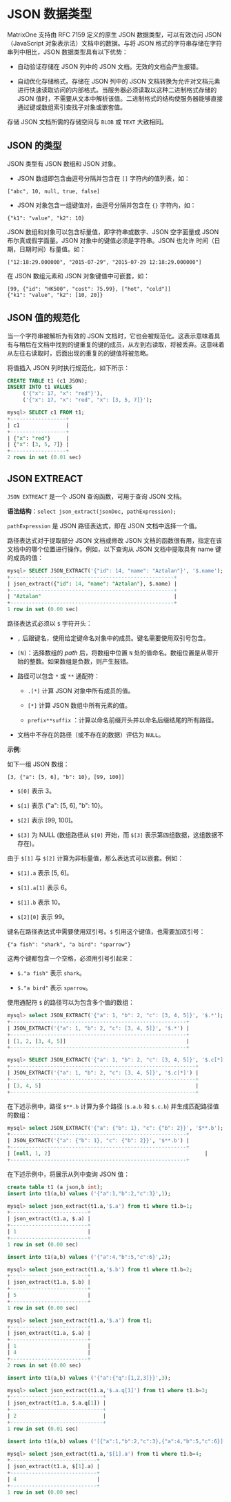 # JSON 数据类型

MatrixOne 支持由 RFC 7159 定义的原生 JSON 数据类型，可以有效访问 JSON（JavaScript 对象表示法）文档中的数据。与将 JSON 格式的字符串存储在字符串列中相比，JSON 数据类型具有以下优势：

- 自动验证存储在 JSON 列中的 JSON 文档。无效的文档会产生报错。

- 自动优化存储格式。存储在 JSON 列中的 JSON 文档转换为允许对文档元素进行快速读取访问的内部格式。当服务器必须读取以这种二进制格式存储的 JSON 值时，不需要从文本中解析该值。二进制格式的结构使服务器能够直接通过键或数组索引查找子对象或嵌套值。

存储 JSON 文档所需的存储空间与 `BLOB` 或 `TEXT` 大致相同。

## JSON 的类型

JSON 类型有 JSON 数组和 JSON 对象。

- JSON 数组即包含由逗号分隔并包含在 `[]` 字符内的值列表，如：

```
["abc", 10, null, true, false]
```

- JSON 对象包含一组键值对，由逗号分隔并包含在 `{}` 字符内，如：

```
{"k1": "value", "k2": 10}
```

JSON 数组和对象可以包含标量值，即字符串或数字、JSON 空字面量或 JSON 布尔真或假字面量。JSON 对象中的键值必须是字符串。JSON 也允许 时间（日期，日期时间）标量值。如：

```
["12:18:29.000000", "2015-07-29", "2015-07-29 12:18:29.000000"]
```

在 JSON 数组元素和 JSON 对象键值中可嵌套，如：

```
[99, {"id": "HK500", "cost": 75.99}, ["hot", "cold"]]
{"k1": "value", "k2": [10, 20]}
```

## JSON 值的规范化

当一个字符串被解析为有效的 JSON 文档时，它也会被规范化。这表示意味着具有与稍后在文档中找到的键重复的键的成员，从左到右读取，将被丢弃。这意味着从左往右读取时，后面出现的重复的的键值将被忽略。

将值插入 JSON 列时执行规范化，如下所示：

```sql
CREATE TABLE t1 (c1 JSON);
INSERT INTO t1 VALUES
     ('{"x": 17, "x": "red"}'),
     ('{"x": 17, "x": "red", "x": [3, 5, 7]}');

mysql> SELECT c1 FROM t1;
+------------------+
| c1               |
+------------------+
| {"x": "red"}     |
| {"x": [3, 5, 7]} |
+------------------+
2 rows in set (0.01 sec)
```

## JSON EXTREACT

`JSON EXTREACT` 是一个 JSON 查询函数，可用于查询 JSON 文档。

**语法结构**：`select json_extract(jsonDoc, pathExpression);`

`pathExpression` 是 JSON 路径表达式，即在 JSON 文档中选择一个值。

路径表达式对于提取部分 JSON 文档或修改 JSON 文档的函数很有用，指定在该文档中的哪个位置进行操作。例如，以下查询从 JSON 文档中提取具有 name 键的成员的值：

```sql
mysql> SELECT JSON_EXTRACT('{"id": 14, "name": "Aztalan"}', '$.name');
+-----------------------------------------------------+
| json_extract({"id": 14, "name": "Aztalan"}, $.name) |
+-----------------------------------------------------+
| "Aztalan"                                           |
+-----------------------------------------------------+
1 row in set (0.00 sec)
```

路径表达式必须以 `$` 字符开头：

- `,` 后跟键名，使用给定键命名对象中的成员。键名需要使用双引号包含。

- `[N]`：选择数组的 *path* 后，将数组中位置 `N` 处的值命名。数组位置是从零开始的整数。如果数组是负数，则产生报错。

- 路径可以包含 `*` 或 `**` 通配符：

   + `.[*]` 计算 JSON 对象中所有成员的值。

   + `[*]` 计算 JSON 数组中所有元素的值。

   + `prefix**suffix` ：计算以命名前缀开头并以命名后缀结尾的所有路径。

- 文档中不存在的路径（或不存在的数据）评估为 `NULL`。

**示例**:

如下一组 JSON 数组：

```
[3, {"a": [5, 6], "b": 10}, [99, 100]]
```

- `$[0]` 表示 3。

- `$[1]` 表示 {"a": [5, 6], "b": 10}。

- `$[2]` 表示 [99, 100]。

- `$[3]` 为 NULL (数组路径从 `$[0]` 开始，而 `$[3]` 表示第四组数据，这组数据不存在)。

由于 `$[1]` 与 `$[2]` 计算为非标量值，那么表达式可以嵌套。例如：

- `$[1].a` 表示 [5, 6]。

- `$[1].a[1]` 表示 6。

- `$[1].b` 表示 10。

- `$[2][0]` 表示 99。

键名在路径表达式中需要使用双引号。`$` 引用这个键值，也需要加双引号：

```
{"a fish": "shark", "a bird": "sparrow"}
```

这两个键都包含一个空格，必须用引号引起来：

- `$."a fish"` 表示 `shark`。

- `$."a bird"` 表示 `sparrow`。

使用通配符 `$` 的路径可以为包含多个值的数组：

```sql
mysql> select JSON_EXTRACT('{"a": 1, "b": 2, "c": [3, 4, 5]}', '$.*');
+---------------------------------------------------------+
| JSON_EXTRACT('{"a": 1, "b": 2, "c": [3, 4, 5]}', '$.*') |
+---------------------------------------------------------+
| [1, 2, [3, 4, 5]]                                       |
+---------------------------------------------------------+

mysql> SELECT JSON_EXTRACT('{"a": 1, "b": 2, "c": [3, 4, 5]}', '$.c[*]');
+------------------------------------------------------------+
| JSON_EXTRACT('{"a": 1, "b": 2, "c": [3, 4, 5]}', '$.c[*]') |
+------------------------------------------------------------+
| [3, 4, 5]                                                  |
+------------------------------------------------------------+
```

在下述示例中，路径 `$**.b` 计算为多个路径 (`$.a.b` 和 `$.c.b`) 并生成匹配路径值的数组：

```sql
mysql> select JSON_EXTRACT('{"a": {"b": 1}, "c": {"b": 2}}', '$**.b');
+---------------------------------------------------------+
| JSON_EXTRACT('{"a": {"b": 1}, "c": {"b": 2}}', '$**.b') |
+---------------------------------------------------------+
| [null, 1, 2]                                                  |
+---------------------------------------------------------+
```

在下述示例中，将展示从列中查询 JSON 值：

```sql
create table t1 (a json,b int);
insert into t1(a,b) values ('{"a":1,"b":2,"c":3}',1);

mysql> select json_extract(t1.a,'$.a') from t1 where t1.b=1;
+-------------------------+
| json_extract(t1.a, $.a) |
+-------------------------+
| 1                       |
+-------------------------+
1 row in set (0.00 sec)

insert into t1(a,b) values ('{"a":4,"b":5,"c":6}',2);

mysql> select json_extract(t1.a,'$.b') from t1 where t1.b=2;
+-------------------------+
| json_extract(t1.a, $.b) |
+-------------------------+
| 5                       |
+-------------------------+
1 row in set (0.00 sec)

mysql> select json_extract(t1.a,'$.a') from t1;
+-------------------------+
| json_extract(t1.a, $.a) |
+-------------------------+
| 1                       |
| 4                       |
+-------------------------+
2 rows in set (0.00 sec)

insert into t1(a,b) values ('{"a":{"q":[1,2,3]}}',3);

mysql> select json_extract(t1.a,'$.a.q[1]') from t1 where t1.b=3;
+------------------------------+
| json_extract(t1.a, $.a.q[1]) |
+------------------------------+
| 2                            |
+------------------------------+
1 row in set (0.01 sec)

insert into t1(a,b) values ('[{"a":1,"b":2,"c":3},{"a":4,"b":5,"c":6}]',4);

mysql> select json_extract(t1.a,'$[1].a') from t1 where t1.b=4;
+----------------------------+
| json_extract(t1.a, $[1].a) |
+----------------------------+
| 4                          |
+----------------------------+
1 row in set (0.00 sec)
```
